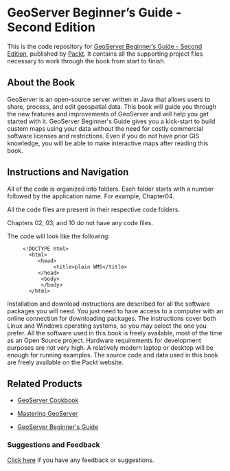 ﻿# GeoServer Beginner’s Guide - Second Edition
This is the code repository for [GeoServer Beginner’s Guide - Second Edition](https://www.packtpub.com/application-development/geoserver-beginner’s-guide-second-edition?utm_source=github&utm_medium=repository&utm_campaign=9781788297370), published by [Packt](https://www.packtpub.com/?utm_source=github). It contains all the supporting project files necessary to work through the book from start to finish.
## About the Book
GeoServer is an open-source server written in Java that allows users to share, process, and edit geospatial data. This book will guide you through the new features and improvements of GeoServer and will help you get started with it. GeoServer Beginner's Guide gives you a kick-start to build custom maps using your data without the need for costly commercial software licenses and restrictions. Even if you do not have prior GIS knowledge, you will be able to make interactive maps after reading this book.


## Instructions and Navigation
All of the code is organized into folders. Each folder starts with a number followed by the application name. For example, Chapter04.

All the code files are present in their respective code folders.

Chapters 02, 03, and 10 do not have any code files.


The code will look like the following:
```
     <!DOCTYPE html> 
       <html> 
          <head> 
               <title>plain WMS</title> 
          </head> 
           <body> 
           </body> 
       </html>
```

Installation and download instructions are described for all the software packages you will need. You just need to have access to a computer with an online connection for downloading packages. The instructions cover both Linux and Windows operating systems, so you may select the one you prefer. All the software used in this book is freely available, most of the time as an Open Source project. Hardware requirements for development purposes are not very high. A relatively modern laptop or desktop will be enough for running examples. The source code and data used in this book are freely available on the Packt website.

## Related Products
* [GeoServer Cookbook](https://www.packtpub.com/application-development/geoserver-cookbook?utm_source=github&utm_medium=repository&utm_campaign=9781783289615)

* [Mastering GeoServer](https://www.packtpub.com/networking-and-servers/mastering-geoserver?utm_source=github&utm_medium=repository&utm_campaign=9781783287697)

* [GeoServer Beginner's Guide](https://www.packtpub.com/application-development/geoserver-beginner’s-guide?utm_source=github&utm_medium=repository&utm_campaign=9781849516686)

### Suggestions and Feedback
[Click here](https://docs.google.com/forms/d/e/1FAIpQLSe5qwunkGf6PUvzPirPDtuy1Du5Rlzew23UBp2S-P3wB-GcwQ/viewform) if you have any feedback or suggestions.
